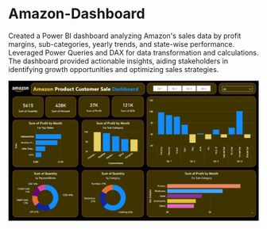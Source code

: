 # Amazon-Dashboard
Created a Power BI dashboard analyzing Amazon's sales data by profit margins, sub-categories, yearly trends, and state-wise performance. Leveraged Power Queries and DAX for data transformation and calculations. The dashboard provided actionable insights, aiding stakeholders in identifying growth opportunities and optimizing sales strategies.

![Dashboard](https://github.com/IcodeG00D/Amazon-Dashboard/blob/main/Screenshot%202024-09-04%20221338.png)
